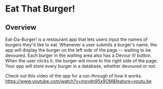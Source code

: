 # Eat That Burger!

## Overview
Eat-Da-Burger! is a restaurant app that lets users input the names of burgers they'd like to eat. Whenever a user submits a burger's name, the app will display the burger on the left side of the page -- waiting to be devoured.  Each burger in the waiting area also has a Devour it! button. When the user clicks it, the burger will move to the right side of the page. Your app will store every burger in a database, whether devoured or not.

Check out this video of the app for a run-through of how it works.
https://www.youtube.com/watch?v=msvdn95x9OM&feature=youtu.be
